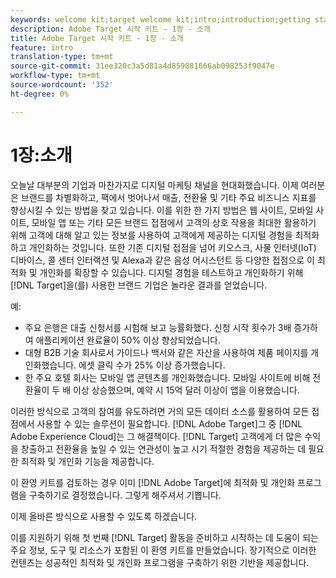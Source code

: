 ```yaml
---
keywords: welcome kit;target welcome kit;intro;introduction;getting started
description: Adobe Target 시작 키트 - 1장 - 소개
title: Adobe Target 시작 키트 - 1장 - 소개
feature: intro
translation-type: tm+mt
source-git-commit: 31ee320c3a5d81a4d859881666ab098253f9047e
workflow-type: tm+mt
source-wordcount: '352'
ht-degree: 0%

---
```



# 1장:소개

오늘날 대부분의 기업과 마찬가지로 디지털 마케팅 채널을 현대화했습니다. 이제 여러분은 브랜드를 차별화하고, 팩에서 벗어나서 매출, 전환율 및 기타 주요 비즈니스 지표를 향상시킬 수 있는 방법을 찾고 있습니다. 이를 위한 한 가지 방법은 웹 사이트, 모바일 사이트, 모바일 앱 또는 기타 모든 브랜드 접점에서 고객의 상호 작용을 최대한 활용하기 위해 고객에 대해 알고 있는 정보를 사용하여 고객에게 제공하는 디지털 경험을 최적화하고 개인화하는 것입니다. 또한 기존 디지털 접점을 넘어 키오스크, 사물 인터넷(IoT) 디바이스, 콜 센터 인터랙션 및 Alexa과 같은 음성 어시스턴트 등 다양한 접점으로 이 최적화 및 개인화를 확장할 수 있습니다. 디지털 경험을 테스트하고 개인화하기 위해 [!DNL Target]을(를) 사용한 브랜드 기업은 놀라운 결과를 얻었습니다.

예:

* 주요 은행은 대출 신청서를 시험해 보고 능률화했다. 신청 시작 횟수가 3배 증가하여 애플리케이션 완료율이 50% 이상 향상되었습니다.
* 대형 B2B 기술 회사로서 가이드나 백서와 같은 자산을 사용하여 제품 페이지를 개인화했습니다. 에셋 클릭 수가 25% 이상 증가했습니다.
* 한 주요 호텔 회사는 모바일 앱 콘텐츠를 개인화했습니다. 모바일 사이트에 비해 전환율이 두 배 이상 상승했으며, 예약 시 15억 달러 이상이 앱을 이용했습니다.

이러한 방식으로 고객의 참여를 유도하려면 거의 모든 데이터 소스를 활용하여 모든 접점에서 사용할 수 있는 솔루션이 필요합니다. [!DNL Adobe Target]그 중 [!DNL Adobe Experience Cloud]는 그 해결책이다. [!DNL Target] 고객에게 더 많은 수익을 창출하고 전환율을 높일 수 있는 연관성이 높고 시기 적절한 경험을 제공하는 데 필요한 최적화 및 개인화 기능을 제공합니다.

이 환영 키트를 검토하는 경우 이미 [!DNL Adobe Target]에 최적화 및 개인화 프로그램을 구축하기로 결정했습니다. 그렇게 해주셔서 기쁩니다.

이제 올바른 방식으로 사용할 수 있도록 하겠습니다.

이를 지원하기 위해 첫 번째 [!DNL Target] 활동을 준비하고 시작하는 데 도움이 되는 주요 정보, 도구 및 리소스가 포함된 이 환영 키트를 만들었습니다. 장기적으로 이러한 컨텐츠는 성공적인 최적화 및 개인화 프로그램을 구축하기 위한 기반을 제공합니다.

